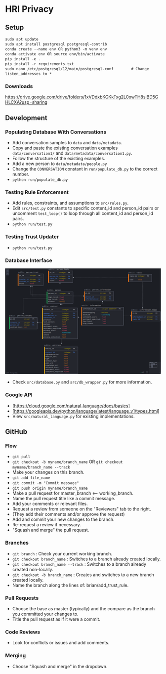 # HRI Privacy

## Setup
```
sudo apt update
sudo apt install postgresql postgresql-contrib
conda create --name env OR python3 -m venv env
conda activate env OR source env/bin/activate
pip install -e .
pip install -r requirements.txt
sudo nano /etc/postgresql/12/main/postgresql.conf        # Change listen_addresses to *
```

### Downloads

https://drive.google.com/drive/folders/1xVDdxbKGKkTxg2L0owTH8siBD5GHLCXA?usp=sharing

## Development
### Populating Database With Conversations
- Add conversation samples to `data` and `data/metadata`.
- Copy and paste the existing conversation examples `data/conversation1/` and `data/metadata/conversation1.py`.
- Follow the structure of the existing examples.
- Add a new person to `data/metadata/people.py`
- Change the `CONVERSATION` constant in `run/populate_db.py` to the correct number.
- `python run/populate_db.py`

### Testing Rule Enforcement
- Add rules, constraints, and assumptions to `src/rules.py`.
- Edit `src/test.py` constants to specific content_id and person_id pairs or uncomment `test_loop()` to loop through all content_id and person_id pairs.
- `python run/test.py`

### Testing Trust Updater
- `python run/test.py`

### Database Interface
![The database schema](data/schema.png)
- Check `src/database.py` and `src/db_wrapper.py` for more information.

### Google API
- [https://cloud.google.com/natural-language/docs/basics]
- [https://googleapis.dev/python/language/latest/language_v1/types.html]
- View `src/natural_language.py` for existing implementations.

## GitHub
### Flow
- `git pull`
- `git checkout -b myname/branch_name` OR `git checkout myname/branch_name --track`
- Make your changes on this branch.
- `git add file_name`
- `git commit -m "Commit message"`
- `git push origin myname/branch_name`
- Make a pull request for master_branch <-- working_branch.
- Name the pull request title like a commit message.
- Add your comments or relevant files.
- Request a review from someone on the "Reviewers" tab to the right.
- (They add their comments and/or approve the request)
- Add and commit your new changes to the branch.
- Re-request a review if necessary.
- "Squash and merge" the pull request.

### Branches
- `git branch` : Check your current working branch.
- `git checkout branch_name` : Switches to a branch already created locally.
- `git checkout branch_name --track` : Switches to a branch already created non-locally.
- `git checkout -b branch_name` : Creates and switches to a new branch created locally.
- Name the branch along the lines of: brian/add_trust_rule.

### Pull Requests
- Choose the base as master (typically) and the compare as the branch you committed your changes to.
- Title the pull request as if it were a commit.

### Code Reviews
- Look for conflicts or issues and add comments.

### Merging
- Choose "Squash and merge" in the dropdown.

